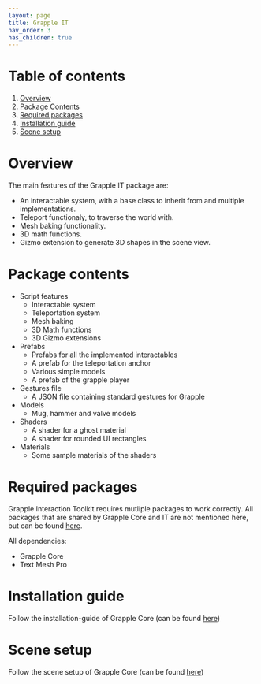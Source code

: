 ```yaml
---
layout: page
title: Grapple IT
nav_order: 3
has_children: true
---
```

# Table of contents
1. [Overview](#overview) 
2. [Package Contents](#package-contents)
3. [Required packages](#required-packages)
4. [Installation guide](#installation-guide)
5. [Scene setup](#scene-setup)

# Overview
The main features of the Grapple IT package are: 
- An interactable system, with a base class to inherit from and multiple implementations.
- Teleport functionaly, to traverse the world with.
- Mesh baking functionality.
- 3D math functions.
- Gizmo extension to generate 3D shapes in the scene view.

# Package contents
- Script features
	- Interactable system
	- Teleportation system
	- Mesh baking
	- 3D Math functions
	- 3D Gizmo extensions
- Prefabs
	- Prefabs for all the implemented interactables
	- A prefab for the teleportation anchor
	- Various simple models
	- A prefab of the grapple player
- Gestures file
	- A JSON file containing standard gestures for Grapple
- Models
	- Mug, hammer and valve models
- Shaders
	- A shader for a ghost material
	- A shader for rounded UI rectangles
- Materials
	- Some sample materials of the shaders
	
# Required packages
Grapple Interaction Toolkit requires mutliple packages to work correctly. 
All packages that are shared by Grapple Core and IT are not mentioned here, but can be found [here](../GRPL_Core/core#required-packages).

All dependencies:
- Grapple Core
- Text Mesh Pro


# Installation guide
Follow the installation-guide of Grapple Core (can be found [here](../GRPL_Core/core#installation-guide))

# Scene setup
Follow the scene setup of Grapple Core (can be found [here](../GRPL_Core/core#scene-setup))
